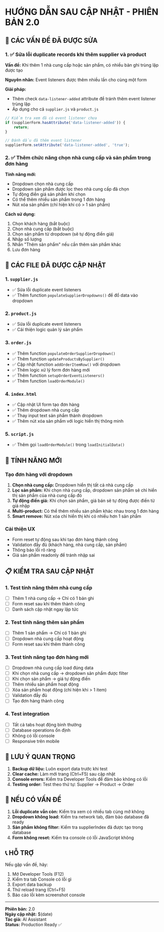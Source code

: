 # HƯỚNG DẪN SAU CẬP NHẬT - PHIÊN BẢN 2.0

## 🎯 CÁC VẤN ĐỀ ĐÃ ĐƯỢC SỬA

### 1. ✅ Sửa lỗi duplicate records khi thêm supplier và product
**Vấn đề:** Khi thêm 1 nhà cung cấp hoặc sản phẩm, có nhiều bản ghi trùng lặp được tạo

**Nguyên nhân:** Event listeners được thêm nhiều lần cho cùng một form

**Giải pháp:** 
- Thêm check `data-listener-added` attribute để tránh thêm event listener trùng lặp
- Áp dụng cho cả `supplier.js` và `product.js`

```javascript
// Kiểm tra xem đã có event listener chưa
if (supplierForm.hasAttribute('data-listener-added')) {
    return;
}

// Đánh dấu đã thêm event listener
supplierForm.setAttribute('data-listener-added', 'true');
```

### 2. ✅ Thêm chức năng chọn nhà cung cấp và sản phẩm trong đơn hàng

**Tính năng mới:**
- Dropdown chọn nhà cung cấp
- Dropdown sản phẩm được lọc theo nhà cung cấp đã chọn
- Tự động điền giá sản phẩm khi chọn
- Có thể thêm nhiều sản phẩm trong 1 đơn hàng
- Nút xóa sản phẩm (chỉ hiện khi có > 1 sản phẩm)

**Cách sử dụng:**
1. Chọn khách hàng (bắt buộc)
2. Chọn nhà cung cấp (bắt buộc)
3. Chọn sản phẩm từ dropdown (sẽ tự động điền giá)
4. Nhập số lượng
5. Nhấn "Thêm sản phẩm" nếu cần thêm sản phẩm khác
6. Lưu đơn hàng

## 🔧 CÁC FILE ĐÃ ĐƯỢC CẬP NHẬT

### 1. `supplier.js`
- ✅ Sửa lỗi duplicate event listeners
- ✅ Thêm function `populateSupplierDropdowns()` để đổ data vào dropdown

### 2. `product.js`  
- ✅ Sửa lỗi duplicate event listeners
- ✅ Cải thiện logic quản lý sản phẩm

### 3. `order.js`
- ✅ Thêm function `populateOrderSupplierDropdown()`
- ✅ Thêm function `updateProductsBySupplier()`
- ✅ Cập nhật function `addOrderItemRow()` với dropdown
- ✅ Thêm logic xử lý form đơn hàng mới
- ✅ Thêm function `setupOrderEventListeners()`
- ✅ Thêm function `loadOrderModule()`

### 4. `index.html`
- ✅ Cập nhật UI form tạo đơn hàng
- ✅ Thêm dropdown nhà cung cấp
- ✅ Thay input text sản phẩm thành dropdown
- ✅ Thêm nút xóa sản phẩm với logic hiển thị thông minh

### 5. `script.js`
- ✅ Thêm gọi `loadOrderModule()` trong `loadInitialData()`

## 🚀 TÍNH NĂNG MỚI

### Tạo đơn hàng với dropdown
1. **Chọn nhà cung cấp:** Dropdown hiển thị tất cả nhà cung cấp
2. **Lọc sản phẩm:** Khi chọn nhà cung cấp, dropdown sản phẩm sẽ chỉ hiển thị sản phẩm của nhà cung cấp đó
3. **Tự động điền giá:** Khi chọn sản phẩm, giá bán sẽ tự động được điền từ giá nhập
4. **Multi-product:** Có thể thêm nhiều sản phẩm khác nhau trong 1 đơn hàng
5. **Smart remove:** Nút xóa chỉ hiển thị khi có nhiều hơn 1 sản phẩm

### Cải thiện UX
- Form reset tự động sau khi tạo đơn hàng thành công
- Validation đầy đủ (khách hàng, nhà cung cấp, sản phẩm)
- Thông báo lỗi rõ ràng
- Giá sản phẩm readonly để tránh nhập sai

## 📋 KIỂM TRA SAU CẬP NHẬT

### 1. Test tính năng thêm nhà cung cấp
- [ ] Thêm 1 nhà cung cấp → Chỉ có 1 bản ghi
- [ ] Form reset sau khi thêm thành công
- [ ] Danh sách cập nhật ngay lập tức

### 2. Test tính năng thêm sản phẩm  
- [ ] Thêm 1 sản phẩm → Chỉ có 1 bản ghi
- [ ] Dropdown nhà cung cấp hoạt động
- [ ] Form reset sau khi thêm thành công

### 3. Test tính năng tạo đơn hàng mới
- [ ] Dropdown nhà cung cấp load đúng data
- [ ] Khi chọn nhà cung cấp → dropdown sản phẩm được filter
- [ ] Khi chọn sản phẩm → giá tự động điền
- [ ] Thêm nhiều sản phẩm hoạt động
- [ ] Xóa sản phẩm hoạt động (chỉ hiện khi > 1 item)
- [ ] Validation đầy đủ
- [ ] Tạo đơn hàng thành công

### 4. Test integration
- [ ] Tất cả tabs hoạt động bình thường
- [ ] Database operations ổn định
- [ ] Không có lỗi console
- [ ] Responsive trên mobile

## 🐛 LƯU Ý QUAN TRỌNG

1. **Backup dữ liệu:** Luôn export data trước khi test
2. **Clear cache:** Làm mới trang (Ctrl+F5) sau cập nhật
3. **Console errors:** Kiểm tra Developer Tools để đảm bảo không có lỗi
4. **Testing order:** Test theo thứ tự: Supplier → Product → Order

## 🔄 NẾU CÓ VẤN ĐỀ

1. **Lỗi duplicate vẫn còn:** Kiểm tra xem có nhiều tab cùng mở không
2. **Dropdown không load:** Kiểm tra network tab, đảm bảo database đã ready
3. **Sản phẩm không filter:** Kiểm tra supplierIndex đã được tạo trong database
4. **Form không reset:** Kiểm tra console có lỗi JavaScript không

## 📞 HỖ TRỢ

Nếu gặp vấn đề, hãy:
1. Mở Developer Tools (F12)
2. Kiểm tra tab Console có lỗi gì
3. Export data backup
4. Thử reload trang (Ctrl+F5)
5. Báo cáo lỗi kèm screenshot console

---
**Phiên bản:** 2.0  
**Ngày cập nhật:** $(date)  
**Tác giả:** AI Assistant  
**Status:** Production Ready ✅ 